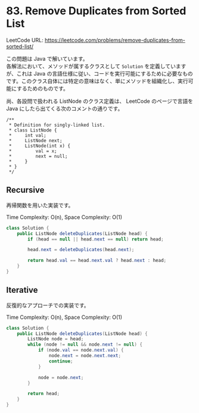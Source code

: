 # 83. Remove Duplicates from Sorted List

LeetCode URL: https://leetcode.com/problems/remove-duplicates-from-sorted-list/

この問題は Java で解いています。  
各解法において、メソッドが属するクラスとして `Solution` を定義していますが、これは Java の言語仕様に従い、コードを実行可能にするために必要なものです。このクラス自体には特定の意味はなく、単にメソッドを組織化し、実行可能にするためのものです。

尚、各設問で扱われる ListNode のクラス定義は、 LeetCode のページで言語を Java にしたら出てくる次のコメントの通りです。

```
/**
 * Definition for singly-linked list.
 * class ListNode {
 *     int val;
 *     ListNode next;
 *     ListNode(int x) {
 *         val = x;
 *         next = null;
 *     }
 * }
 */
```

## Recursive

再帰関数を用いた実装です。

Time Complexity: O(n), Space Complexity: O(1)

```java
class Solution {
    public ListNode deleteDuplicates(ListNode head) {
        if (head == null || head.next == null) return head;

        head.next = deleteDuplicates(head.next);

        return head.val == head.next.val ? head.next : head;
    }
}
```

## Iterative

反復的なアプローチでの実装です。

Time Complexity: O(n), Space Complexity: O(1)

```java
class Solution {
    public ListNode deleteDuplicates(ListNode head) {
        ListNode node = head;
        while (node != null && node.next != null) {
            if (node.val == node.next.val) {
                node.next = node.next.next;
                continue;
            }

            node = node.next;
        }

        return head;
    }
}
```
